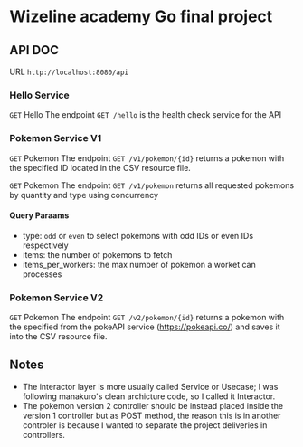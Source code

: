 # Wizeline academy Go final project

## API DOC

URL `http://localhost:8080/api`

### Hello Service

`GET` Hello
The endpoint `GET /hello` is the health check service for the API

### Pokemon Service V1

`GET` Pokemon
The endpoint `GET /v1/pokemon/{id}` returns a pokemon with the specified ID located in the CSV resource file.

`GET` Pokemon
The endpoint `GET /v1/pokemon` returns all requested pokemons by quantity and type using concurrency

#### Query Paraams
* type: `odd` or `even` to select pokemons with odd IDs or even IDs respectively
* items: the number of pokemons to fetch
* items_per_workers: the max number of pokemon a worket can processes

### Pokemon Service V2

`GET` Pokemon
The endpoint `GET /v2/pokemon/{id}` returns a pokemon with the specified from the pokeAPI service (https://pokeapi.co/) and saves it into the CSV resource file.


## Notes

* The interactor layer is more usually called Service or Usecase; I was following manakuro's clean archicture code, so I called it Interactor.
* The pokemon version 2 controller should be instead placed inside the version 1 controller but as POST method, the reason this is in another controler is because I wanted to separate the project deliveries in controllers.